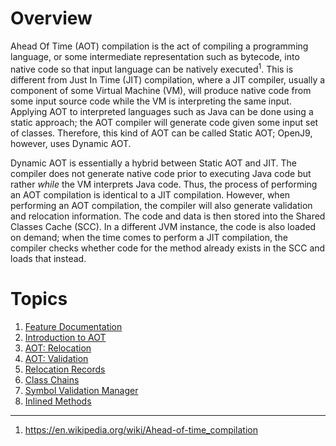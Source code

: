 <!--
Copyright (c) 2020, 2021 IBM Corp. and others

This program and the accompanying materials are made available under
the terms of the Eclipse Public License 2.0 which accompanies this
distribution and is available at https://www.eclipse.org/legal/epl-2.0/
or the Apache License, Version 2.0 which accompanies this distribution and
is available at https://www.apache.org/licenses/LICENSE-2.0.

This Source Code may also be made available under the following
Secondary Licenses when the conditions for such availability set
forth in the Eclipse Public License, v. 2.0 are satisfied: GNU
General Public License, version 2 with the GNU Classpath
Exception [1] and GNU General Public License, version 2 with the
OpenJDK Assembly Exception [2].

[1] https://www.gnu.org/software/classpath/license.html
[2] http://openjdk.java.net/legal/assembly-exception.html

SPDX-License-Identifier: EPL-2.0 OR Apache-2.0 OR GPL-2.0 WITH Classpath-exception-2.0 OR LicenseRef-GPL-2.0 WITH Assembly-exception
-->

# Overview

Ahead Of Time (AOT) compilation is the act of compiling a 
programming language, or some intermediate representation such as 
bytecode, into native code so that input language can be natively
executed<sup>1</sup>. This is different from Just In Time (JIT) 
compilation, where a JIT compiler, usually a component of some 
Virtual Machine (VM), will produce native code from some input source 
code while the VM is interpreting the same input. Applying AOT to 
interpreted languages such as Java can be done using a static approach; 
the AOT compiler will generate code given some input set of classes. 
Therefore, this kind of AOT can be called Static AOT; OpenJ9, however, 
uses Dynamic AOT.

Dynamic AOT is essentially a hybrid between Static AOT and JIT. The 
compiler does not generate native code prior to executing Java code but 
rather _while_ the VM interprets Java code. Thus, the process of 
performing an AOT compilation is identical to a JIT compilation. 
However, when performing an AOT compilation, the compiler will also 
generate validation and relocation information. The code and data is 
then stored into the Shared Classes Cache (SCC). In a different JVM
instance, the code is also loaded on demand; when the time comes to
perform a JIT compilation, the compiler checks whether code for the 
method already exists in the SCC and loads that instead.

# Topics

1. [Feature Documentation](https://www.eclipse.org/openj9/docs/aot/)
2. [Introduction to AOT](https://blog.openj9.org/2018/10/10/intro-to-ahead-of-time-compilation/)
3. [AOT: Relocation](https://blog.openj9.org/2018/10/26/ahead-of-time-compilation-relocation/)
4. [AOT: Validation](https://blog.openj9.org/2018/11/08/ahead-of-time-compilation-validation/)
5. [Relocation Records](RelocationRecords.md)
6. [Class Chains](ClassChains.md)
7. [Symbol Validation Manager](SymbolValidationManager.md)
8. [Inlined Methods](InlinedMethods.md)

<hr/>

1. https://en.wikipedia.org/wiki/Ahead-of-time_compilation 
